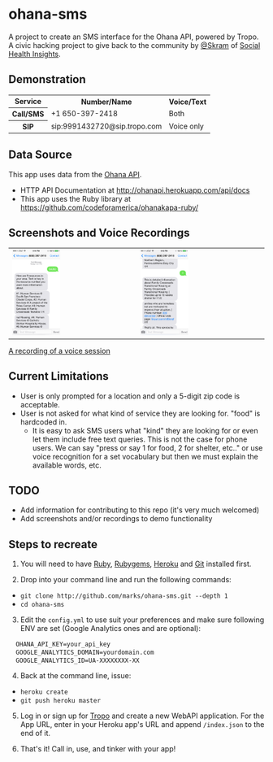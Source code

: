 ohana-sms
=========

A project to create an SMS interface for the Ohana API, powered by Tropo. A civic hacking project to give back to the community by [@Skram](http://twitter.com/skram) of [Social Health Insights](http://socialhealthinsights.com).

Demonstration
-------------
<table>
  <tr>
    <th>Service</th>
    <th>Number/Name</th>
    <th>Voice/Text</th>
  </tr>
  <tr>
    <th>Call/SMS</th>
    <td>+1 650-397-2418</td>
    <td>Both</td>
  </tr>
  <tr>
    <th>SIP</th>
    <td>sip:9991432720@sip.tropo.com</td>
    <td>Voice only</td>
  </tr>
</table>

Data Source
-----------
This app uses data from the [Ohana API](http://www.ohanaapi.org/).
- HTTP API Documentation at http://ohanapi.herokuapp.com/api/docs
- This app uses the Ruby library at https://github.com/codeforamerica/ohanakapa-ruby/

Screenshots and Voice Recordings
--------------------------------

<table>
  <tr>
    <td><a href="docs/sms_1_start.png" target="_blank"><img src="docs/sms_1_start.png" alt="sms demo - start view" title="SMS Example - Start of conversation" style="max-width:40%;"></a></td>
    <td><a href="docs/sms_2_details.png" target="_blank"><img src="docs/sms_2_details.png" alt="sms demo - detail view" title="SMS Example - End of conversation" style="max-width:40%;"></a></td>
  </tr>
</table>

[A recording of a voice session](docs/voice_recording.m4a)

Current Limitations
-------------------
- User is only prompted for a location and only a 5-digit zip code is acceptable.
- User is not asked for what kind of service they are looking for. "food" is hardcoded in.
  - It is easy to ask SMS users what "kind" they are looking for or even let them include free text queries. This is not the case for phone users. We can say "press or say 1 for food, 2 for shelter, etc.." or use voice recognition for a set vocabulary but then we must explain the available words, etc.

TODO
----
- Add information for contributing to this repo (it's very much welcomed)
- Add screenshots and/or recordings to demo functionality

Steps to recreate
-----------------

1. You will need to have [Ruby](http://www.ruby-lang.org/en/downloads/), [Rubygems](http://docs.rubygems.org/read/chapter/3), [Heroku](http://docs.heroku.com/heroku-command) and [Git](http://book.git-scm.com/2_installing_git.html) installed first.

2. Drop into your command line and run the following commands:
  * `git clone http://github.com/marks/ohana-sms.git --depth 1`
  * `cd ohana-sms`

3. Edit the `config.yml` to use suit your preferences and make sure following ENV are set (Google Analytics ones and are optional):
  ```
    OHANA_API_KEY=your_api_key
    GOOGLE_ANALYTICS_DOMAIN=yourdomain.com
    GOOGLE_ANALYTICS_ID=UA-XXXXXXXX-XX
  ```

4. Back at the command line, issue:
  * `heroku create`
  * `git push heroku master`

5. Log in or sign up for [Tropo](http://www.tropo.com/) and create a new WebAPI application.
    For the App URL, enter in your Heroku app's URL and append `/index.json` to the end of it.

6. That's it! Call in, use, and tinker with your app!
